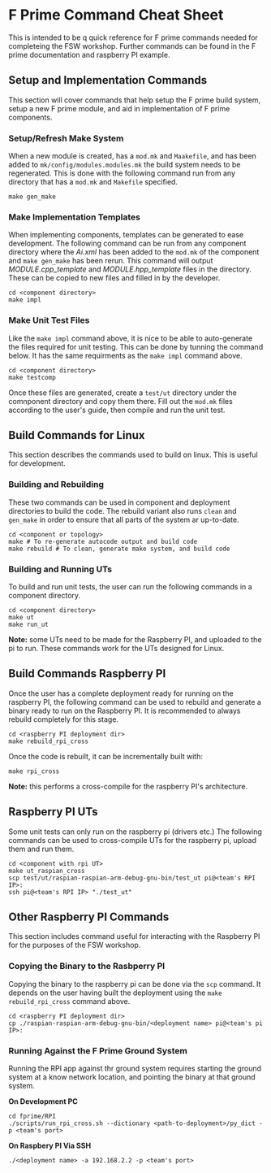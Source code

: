 # F Prime Command Cheat Sheet

This is intended to be q quick reference for F prime commands needed for completeing the FSW workshop.  Further commands can be found
in the F prime documentation and raspberry PI example.

## Setup and Implementation Commands

This section will cover commands that help setup the F prime build system, setup a new F prime module, and aid in implementation of F
prime components.

### Setup/Refresh Make System

When a new module is created, has a `mod.mk` and `Maakefile`, and has been added to `mk/config/modules.modules.mk` the build system needs
to be regenerated. This is done with the following command run from any directory that has a `mod.mk` and `Makefile` specified.

```
make gen_make
```

### Make Implementation Templates

When implementing components, templates can be generated to ease development. The following command can be run from any component
directory where the *Ai.xml* has been added to the `mod.mk` of the component and `make gen_make` has been rerun.  This command will
output *MODULE.cpp_template* and *MODULE.hpp_template* files in the directory. These can be copied to new files and filled in by the developer.

```
cd <component directory>
make impl
```

### Make Unit Test Files

Like the `make impl` command above, it is nice to be able to auto-generate the files required for unit testing. This can be done by
tunning the command below. It has the same requirments as the `make impl` command above.

```
cd <component directory>
make testcomp
```

Once these files are generated, create a `test/ut` directory under the comnponent directory and copy them there. Fill out the `mod.mk` files according to the user's guide, then compile and run the unit test.

## Build Commands for Linux

This section describes the commands used to build on linux. This is useful for development.

### Building and Rebuilding

These two commands can be used in component and deployment directories to build the code. The rebuild variant also runs `clean` and
`gen_make` in order to ensure that all parts of the system ar up-to-date.

```
cd <component or topology>
make # To re-generate autocode output and build code
make rebuild # To clean, generate make system, and build code
```

### Building and Running UTs

To build and run unit tests, the user can run the following commands in a component directory.

```
cd <component directory>
make ut
make run_ut
```

**Note:** some UTs need to be made for the Raspberry PI, and uploaded to the pi to run. These commands work for the UTs designed for Linux.

## Build Commands Raspberry PI

Once the user has a complete deployment ready for running on the raspberry PI, the following command can be used to rebuild 
and generate a binary ready to run on the Raspberry PI. It is recommended to always rebuild completely for this stage. 

```
cd <raspberry PI deployment dir>
make rebuild_rpi_cross
```
Once the code is rebuilt, it can be incrementally built with:
```
make rpi_cross
```

**Note:** this performs a cross-compile for the raspberry PI's architecture.

## Raspberry PI UTs

Some unit tests can only run on the raspberry pi (drivers etc.) The following commands can be used to cross-compile UTs for the raspberry pi, upload them and run them.

```
cd <component with rpi UT>
make ut_raspian_cross
scp test/ut/raspian-raspian-arm-debug-gnu-bin/test_ut pi@<team's RPI IP>:
ssh pi@<team's RPI IP> "./test_ut"
```

## Other Raspberry PI Commands

This section includes command useful for interacting with the Raspberry PI for the purposes of the FSW workshop.

### Copying the Binary to the Rasbperry PI

Copying the binary to the raspberry pi can be done via the `scp` command. It depends on the user having built the deployment
using the `make rebuild_rpi_cross` command above.

```
cd <raspberry PI deployment dir>
cp ./raspian-raspian-arm-debug-gnu-bin/<deployment name> pi@<team's pi IP>:
```

### Running Against the F Prime Ground System

Running the RPI app against thr ground system requires starting the ground system at a know network location, and pointing
the binary at that ground system.

**On Development PC**
```
cd fprime/RPI
./scripts/run_rpi_cross.sh --dictionary <path-to-deployment>/py_dict -p <team's port>
```

**On Raspbery PI Via SSH**
```
./<deployment name> -a 192.168.2.2 -p <team's port>
```
